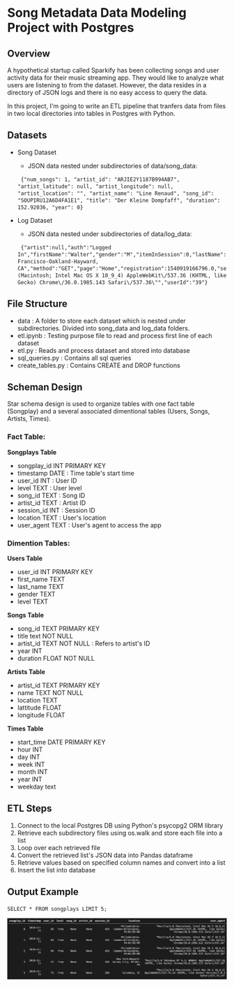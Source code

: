 # Song Metadata Data Modeling Project with Postgres 

## Overview

A hypothetical startup called Sparkify has been collecting songs and user activity data for their music streaming app. They would like to analyze what users are listening to from the dataset. However, the data resides in a directory of JSON logs and there is no easy access to query the data. 

In this project, I'm going to write an ETL pipeline that tranfers data from files in two local directories into tables in Postgres with Python. 


## Datasets
- Song Dataset
    - JSON data nested under subdirectories of data/song_data:
    ```
     {"num_songs": 1, "artist_id": "ARJIE2Y1187B994AB7", "artist_latitude": null, "artist_longitude": null, "artist_location": "", "artist_name": "Line Renaud", "song_id": "SOUPIRU12A6D4FA1E1", "title": "Der Kleine Dompfaff", "duration": 152.92036, "year": 0}
    ```

- Log Dataset 
    - JSON data nested under subdirectories of data/log_data:
    ```
     {"artist":null,"auth":"Logged In","firstName":"Walter","gender":"M","itemInSession":0,"lastName":"Frye","length":null,"level":"free","location":"San Francisco-Oakland-Hayward, CA","method":"GET","page":"Home","registration":1540919166796.0,"sessionId":38,"song":null,"status":200,"ts":1541105830796,"userAgent":"\"Mozilla\/5.0 (Macintosh; Intel Mac OS X 10_9_4) AppleWebKit\/537.36 (KHTML, like Gecko) Chrome\/36.0.1985.143 Safari\/537.36\"","userId":"39"}
    ```

## File Structure 

- data : A folder to store each dataset which is nested under subdirectories. Divided into song_data and log_data folders. 
- etl.ipynb : Testing purpose file to read and process first line of each dataset
- etl.py : Reads and process dataset and stored into database 
- sql_queries.py : Contains all sql queries
- create_tables.py : Contains CREATE and DROP functions 

## Scheman Design 

Star schema design is used to organize tables with one fact table (Songplay) and a several associated dimentional tables (Users, Songs, Artists, Times). 

### Fact Table: 
**Songplays Table**
 * songplay_id INT PRIMARY KEY 
 * timestamp DATE : Time table's start time 
 * user_id INT : User ID 
 * level TEXT : User level 
 * song_id TEXT : Song ID 
 * artist_id TEXT : Artist ID 
 * session_id INT : Session ID 
 * location TEXT : User's location  
 * user_agent TEXT : User's agent to access the app 


### Dimention Tables: 
**Users Table**
 * user_id INT PRIMARY KEY
 * first_name TEXT 
 * last_name TEXT
 * gender TEXT
 * level TEXT 

**Songs Table**
 * song_id TEXT PRIMARY KEY 
 * title text NOT NULL
 * artist_id TEXT NOT NULL : Refers to artist's ID
 * year INT
 * duration FLOAT NOT NULL

**Artists Table**
 * artist_id TEXT PRIMARY KEY
 * name TEXT NOT NULL
 * location TEXT
 * lattitude FLOAT
 * longitude FLOAT

**Times Table** 
 * start_time DATE PRIMARY KEY
 * hour INT 
 * day INT 
 * week INT 
 * month INT
 * year INT 
 * weekday text

## ETL Steps

1) Connect to the local Postgres DB using Python's psycopg2 ORM library
2) Retrieve each subdirectory files using os.walk and store each file into a list
3) Loop over each retrieved file 
4) Convert the retrieved list's JSON data into Pandas dataframe 
5) Retrieve values based on specified column names and convert into a list 
6) Insert the list into database 

## Output Example 
```
SELECT * FROM songplays LIMIT 5;
```
![query-output](https://github.com/ArataKagan/Postgres-Data-Modeling/blob/main/query1.png)
